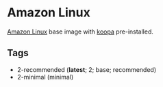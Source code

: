 # Amazon Linux

[Amazon Linux] base image with [koopa][] pre-installed.

## Tags

- 2-recommended (**latest**; 2; base; recommended)
- 2-minimal (minimal)

[amazon linux]: https://aws.amazon.com/amazon-linux-2/
[koopa]: https://koopa.acidgenomics.com/
